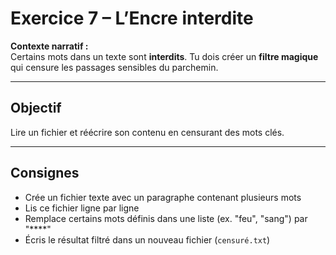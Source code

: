 # Exercice 7 – L’Encre interdite

**Contexte narratif :**  
Certains mots dans un texte sont **interdits**. Tu dois créer un **filtre magique** qui censure les passages sensibles du parchemin.

---

## Objectif

Lire un fichier et réécrire son contenu en censurant des mots clés.

---

## Consignes

- Crée un fichier texte avec un paragraphe contenant plusieurs mots
- Lis ce fichier ligne par ligne
- Remplace certains mots définis dans une liste (ex. "feu", "sang") par "****"
- Écris le résultat filtré dans un nouveau fichier (`censuré.txt`)

